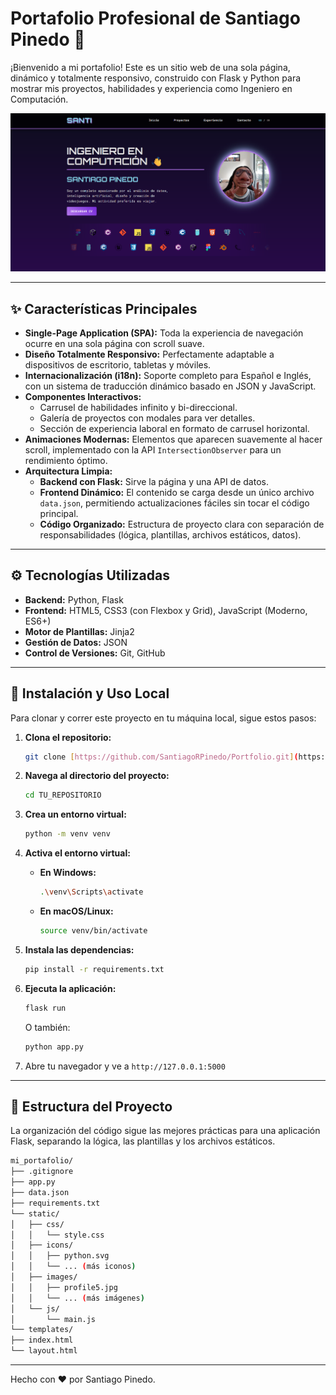 #  Portafolio Profesional de Santiago Pinedo 🚀

¡Bienvenido a mi portafolio! Este es un sitio web de una sola página, dinámico y totalmente responsivo, construido con Flask y Python para mostrar mis proyectos, habilidades y experiencia como Ingeniero en Computación.

![Vista Previa del Portafolio](image.png)

---

## ✨ Características Principales

-   **Single-Page Application (SPA):** Toda la experiencia de navegación ocurre en una sola página con scroll suave.
-   **Diseño Totalmente Responsivo:** Perfectamente adaptable a dispositivos de escritorio, tabletas y móviles.
-   **Internacionalización (i18n):** Soporte completo para Español e Inglés, con un sistema de traducción dinámico basado en JSON y JavaScript.
-   **Componentes Interactivos:**
    -   Carrusel de habilidades infinito y bi-direccional.
    -   Galería de proyectos con modales para ver detalles.
    -   Sección de experiencia laboral en formato de carrusel horizontal.
-   **Animaciones Modernas:** Elementos que aparecen suavemente al hacer scroll, implementado con la API `IntersectionObserver` para un rendimiento óptimo.
-   **Arquitectura Limpia:**
    -   **Backend con Flask:** Sirve la página y una API de datos.
    -   **Frontend Dinámico:** El contenido se carga desde un único archivo `data.json`, permitiendo actualizaciones fáciles sin tocar el código principal.
    -   **Código Organizado:** Estructura de proyecto clara con separación de responsabilidades (lógica, plantillas, archivos estáticos, datos).

---

## ⚙️ Tecnologías Utilizadas

-   **Backend:** Python, Flask
-   **Frontend:** HTML5, CSS3 (con Flexbox y Grid), JavaScript (Moderno, ES6+)
-   **Motor de Plantillas:** Jinja2
-   **Gestión de Datos:** JSON
-   **Control de Versiones:** Git, GitHub

---

## 🚀 Instalación y Uso Local

Para clonar y correr este proyecto en tu máquina local, sigue estos pasos:

1.  **Clona el repositorio:**
    ```bash
    git clone [https://github.com/SantiagoRPinedo/Portfolio.git](https://github.com/SantiagoRPinedo/Portfolio.git)
    ```

2.  **Navega al directorio del proyecto:**
    ```bash
    cd TU_REPOSITORIO
    ```

3.  **Crea un entorno virtual:**
    ```bash
    python -m venv venv
    ```

4.  **Activa el entorno virtual:**
    -   **En Windows:**
        ```bash
        .\venv\Scripts\activate
        ```
    -   **En macOS/Linux:**
        ```bash
        source venv/bin/activate
        ```

5.  **Instala las dependencias:**
    ```bash
    pip install -r requirements.txt
    ```

6.  **Ejecuta la aplicación:**
    ```bash
    flask run
    ```
    O también:
    ```bash
    python app.py
    ```

7.  Abre tu navegador y ve a `http://127.0.0.1:5000`

---

## 📁 Estructura del Proyecto

La organización del código sigue las mejores prácticas para una aplicación Flask, separando la lógica, las plantillas y los archivos estáticos.

```bash
mi_portafolio/
├── .gitignore
├── app.py
├── data.json
├── requirements.txt
└── static/
│   ├── css/
│   │   └── style.css
│   ├── icons/
│   │   ├── python.svg
│   │   └── ... (más iconos)
│   ├── images/
│   │   ├── profile5.jpg
│   │   └── ... (más imágenes)
│   └── js/
│       └── main.js
└── templates/
├── index.html
└── layout.html
```

---

Hecho con ❤️ por Santiago Pinedo.